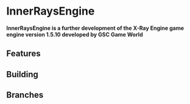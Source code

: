 # InnerRaysEngine

**InnerRaysEngine is a further development of the X-Ray Engine game engine version 1.5.10 developed by GSC Game World**

Features
--------

Building
--------

Branches
--------
